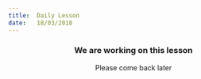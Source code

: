 ```yaml
---
title:  Daily Lesson
date:   18/03/2018
---
```


### <center>We are working on this lesson</center>
<center>Please come back later</center>